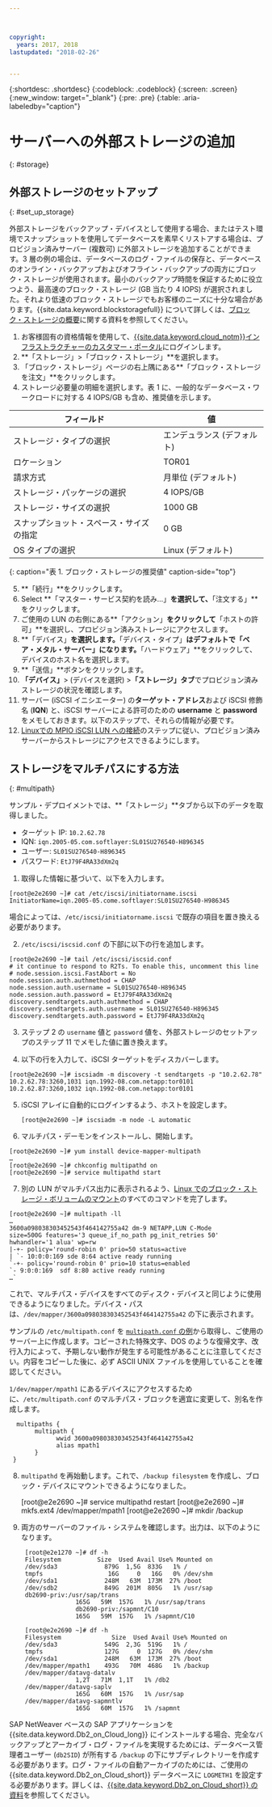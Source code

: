 ```yaml
---



copyright:
  years: 2017, 2018
lastupdated: "2018-02-26"


---
```


{:shortdesc: .shortdesc}
{:codeblock: .codeblock}
{:screen: .screen}
{:new_window: target="_blank"}
{:pre: .pre}
{:table: .aria-labeledby="caption"}

# サーバーへの外部ストレージの追加
{: #storage}

## 外部ストレージのセットアップ
{: #set_up_storage}

外部ストレージをバックアップ・デバイスとして使用する場合、またはテスト環境でスナップショットを使用してデータベースを素早くリストアする場合は、プロビジョン済みサーバー (複数可) に外部ストレージを追加することができます。3 層の例の場合は、データベースのログ・ファイルの保存と、データベースのオンライン・バックアップおよびオフライン・バックアップの両方にブロック・ストレージが使用されます。最小のバックアップ時間を保証するために役立つよう、最高速のブロック・ストレージ (GB 当たり 4 IOPS) が選択されました。それより低速のブロック・ストレージでもお客様のニーズに十分な場合があります。{{site.data.keyword.blockstoragefull}} について詳しくは、[ブロック・ストレージの概要](https://console.bluemix.net/docs/infrastructure/BlockStorage/index.html#getting-started-with-block-storage)に関する資料を参照してください。


1. お客様固有の資格情報を使用して、[{{site.data.keyword.cloud_notm}}インフラストラクチャーのカスタマー・ポータル](https://control.softlayer.com/)にログインします。
2. **「ストレージ」>「ブロック・ストレージ」**を選択します。
3. 「ブロック・ストレージ」ページの右上隅にある**「ブロック・ストレージを注文」**をクリックします。
4. ストレージ必要量の明細を選択します。表 1 に、一般的なデータベース・ワークロードに対する 4 IOPS/GB も含め、推奨値を示します。

|              フィールド          |      値                                           |
| -------------------------------- | ------------------------------------------------- |
|ストレージ・タイプの選択          | エンデュランス (デフォルト)                       |
|ロケーション                      | TOR01                                             |
|請求方式                          | 月単位 (デフォルト)                               |
|ストレージ・パッケージの選択      | 4 IOPS/GB                                         |
|ストレージ・サイズの選択          | 1000 GB                                           |
|スナップショット・スペース・サイズの指定| 0 GB                                              |
|OS タイプの選択                 | Linux (デフォルト)                                |
{: caption="表 1. ブロック・ストレージの推奨値" caption-side="top"}

5. **「続行」**をクリックします。
6. Select **「マスター・サービス契約を読み...」**を選択して、**「注文する」**をクリックします。
7. ご使用の LUN の右側にある**「アクション」**をクリックして**「ホストの許可」**を選択し、プロビジョン済みストレージにアクセスします。
8. **「デバイス」**を選択します。**「デバイス・タイプ」**はデフォルトで「ベア・メタル・サーバー」になります。**「ハードウェア」**をクリックして、デバイスのホスト名を選択します。
9. **「送信」**ボタンをクリックします。
10. **「デバイス」**> (デバイスを選択) >**「ストレージ」タブ**でプロビジョン済みストレージの状況を確認します。
11. サーバー (iSCSI イニシエーター) の**ターゲット・アドレス**および iSCSI 修飾名 (**IQN**) と、iSCSI サーバーによる許可のための **username** と **password** をメモしておきます。以下のステップで、それらの情報が必要です。
12. [Linuxでの MPIO iSCSI LUN への接続](https://console.bluemix.net/docs/infrastructure/BlockStorage/accessing_block_storage_linux.html#connecting-to-mpio-iscsi-luns-on-linux)のステップに従い、プロビジョン済みサーバーからストレージにアクセスできるようにします。

## ストレージをマルチパスにする方法
{: #multipath}

サンプル・デプロイメントでは、**「ストレージ」**タブから以下のデータを取得しました。
  * ターゲット IP: `10.2.62.78`
  * IQN: `iqn.2005-05.com.softlayer:SL01SU276540-H896345`
  * ユーザー: `SL01SU276540-H896345`
  * パスワード: `EtJ79F4RA33dXm2q`

1. 取得した情報に基づいて、以下を入力します。
```
[root@e2e2690 ~]# cat /etc/iscsi/initiatorname.iscsi
InitiatorName=iqn.2005-05.come.softlayer:SL01SU276540-H986345
``` 
   場合によっては、`/etc/iscsi/initiatorname.iscsi` で既存の項目を置き換える必要があります。

2. `/etc/iscsi/iscsid.conf` の下部に以下の行を追加します。
```
[root@e2e2690 ~]# tail /etc/iscsi/iscsid.conf
# it continue to respond to R2Ts. To enable this, uncomment this line
# node.session.iscsi.FastAbort = No
node.session.auth.authmethod = CHAP
node.session.auth.username = SL01SU276540-H896345
node.session.auth.password = EtJ79F4RA33dXm2q
discovery.sendtargets.auth.authmethod = CHAP
discovery.sendtargets.auth.username = SL01SU276540-H896345
discovery.sendtargets.auth.password = EtJ79F4RA33dXm2q
```

3. ステップ 2 の `username` 値と `password` 値を、外部ストレージのセットアップのステップ 11 でメモした値に置き換えます。

4. 以下の行を入力して、iSCSI ターゲットをディスカバーします。
```
[root@e2e2690 ~]# iscsiadm -m discovery -t sendtargets -p "10.2.62.78"
10.2.62.78:3260,1031 iqn.1992-08.com.netapp:tor0101
10.2.62.87:3260,1032 iqn.1992-08.com.netapp:tor0101
```

5. iSCSI アレイに自動的にログインするよう、ホストを設定します。

      `[root@e2e2690 ~]# iscsiadm -m node -L automatic`

6. マルチパス・デーモンをインストールし、開始します。
```
[root@e2e2690 ~]# yum install device-mapper-multipath
…
[root@e2e2690 ~]# chkconfig multipathd on
[root@e2e2690 ~]# service multipathd start
```

7. 別の LUN がマルチパス出力に表示されるよう、[Linux でのブロック・ストレージ・ボリュームのマウント](https://console.bluemix.net/docs/infrastructure/BlockStorage/accessing_block_storage_linux.html#mounting-block-storage-volumes)のすべてのコマンドを完了します。
```
[root@e2e2690 ~]# multipath -ll
…
3600a098038303452543f464142755a42 dm-9 NETAPP,LUN C-Mode
size=500G features='3 queue_if_no_path pg_init_retries 50' hwhandler='1 alua' wp=rw
|-+- policy='round-robin 0' prio=50 status=active
| `- 10:0:0:169 sde 8:64 active ready running
`-+- policy='round-robin 0' prio=10 status=enabled
`- 9:0:0:169  sdf 8:80 active ready running
…`
```

これで、マルチパス・デバイスをすべてのディスク・デバイスと同じように使用できるようになりました。デバイス・パスは、`/dev/mapper/3600a098038303452543f464142755a42` の下に表示されます。

サンプルの `/etc/multipath.conf` を [`multipath.conf` の例](/docs/infrastructure/sap-netweaver-rhel-qrg/rhel-sample.html#sample)から取得し、ご使用のサーバー上に作成します。コピーされた特殊文字、DOS のような復帰文字、改行入力によって、予期しない動作が発生する可能性があることに注意してください。内容をコピーした後に、必ず ASCII UNIX ファイルを使用していることを確認してください。

`1/dev/mapper/mpath1` にあるデバイスにアクセスするために、`/etc/multipath.conf` のマルチパス・ブロックを適宜に変更して、別名を作成します。

      multipaths {
	       multipath {
		         wwid 3600a098038303452543f464142755a42
		         alias mpath1
	       }
     }

8. `multipathd` を再始動します。これで、`/backup filesystem` を作成し、ブロック・デバイスにマウントできるようになりました。
        
      [root@e2e2690 ~]# service multipathd restart
      [root@e2e2690 ~]# mkfs.ext4 /dev/mapper/mpath1
      [root@e2e2690 ~]# mkdir  /backup

9. 両方のサーバーのファイル・システムを確認します。出力は、以下のようになります。

        [root@e2e1270 ~]# df -h
        Filesystem		    Size  Used Avail Use% Mounted on
        /dev/sda3             879G  1,5G  833G   1% /
        tmpfs                  16G     0   16G   0% /dev/shm
        /dev/sda1             248M   63M  173M  27% /boot
        /dev/sdb2             849G  201M  805G   1% /usr/sap
        db2690-priv:/usr/sap/trans
                      165G   59M  157G   1% /usr/sap/trans
                      db2690-priv:/sapmnt/C10
                      165G   59M  157G   1% /sapmnt/C10

        [root@e2e2690 ~]# df -h
        Filesystem      	    Size  Used Avail Use% Mounted on
        /dev/sda3             549G  2,3G  519G   1% /
        tmpfs                 127G     0  127G   0% /dev/shm
        /dev/sda1             248M   63M  173M  27% /boot
        /dev/mapper/mpath1    493G   70M  468G   1% /backup
        /dev/mapper/datavg-datalv
                      1,2T   71M  1,1T   1% /db2
        /dev/mapper/datavg-saplv
                      165G   60M  157G   1% /usr/sap
        /dev/mapper/datavg-sapmntlv
                      165G   60M  157G   1% /sapmnt

SAP NetWeaver ベースの SAP アプリケーションを {{site.data.keyword.Db2_on_Cloud_long}} にインストールする場合、完全なバックアップとアーカイブ・ログ・ファイルを実現するためには、データベース管理者ユーザー (`db2SID`) が所有する `/backup` の下にサブディレクトリーを作成する必要があります。ログ・ファイルの自動アーカイブのためには、ご使用の {{site.data.keyword.Db2_on_Cloud_short}} データベースに `LOGMETH1` を設定する必要があります。詳しくは、[{{site.data.keyword.Db2_on_Cloud_short}} の資料](http://www.ibm.com/support/knowledgecenter/SSEPGG_10.5.0/com.ibm.db2.luw.admin.ha.doc/doc/c0051344.html)を参照してください。

